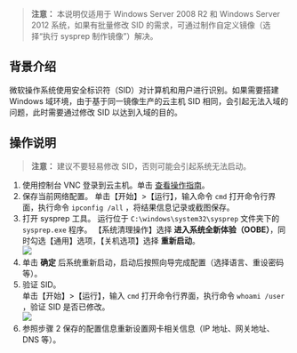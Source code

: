 > **注意：**
> 本说明仅适用于 Windows Server 2008 R2 和 Windows Server 2012 系统，如果有批量修改 SID 的需求，可通过制作自定义镜像（选择“执行 sysprep 制作镜像”）解决。

## 背景介绍
微软操作系统使用安全标识符（SID）对计算机和用户进行识别。如果需要搭建 Windows 域环境，由于基于同一镜像生产的云主机 SID 相同，会引起无法入域的问题，此时需要通过修改 SID 以达到入域的目的。

## 操作说明
> **注意：**
> 建议不要轻易修改 SID，否则可能会引起系统无法启动。

1. 使用控制台 VNC 登录到云主机。单击 [查看操作指南](doc/product/213/5435)。
2. 保存当前网络配置。
单击【开始】>【运行】，输入命令 `cmd` 打开命令行界面，执行命令 `ipconfig /all` ，将结果信息记录或截图保存。
3. 打开 sysprep 工具。
 运行位于 `C:\windows\system32\sysprep` 文件夹下的 `sysprep.exe` 程序。
【系统清理操作】选择 **进入系统全新体验（OOBE）**，同时勾选【通用】选项，【关机选项】选择 **重新启动**。  
 ![](//mccdn.qcloud.com/static/img/1dfa18a861c0a70b880b5130ff40d572/image.png)  
4. 单击 **确定** 后系统重新启动，启动后按照向导完成配置（选择语言、重设密码等）。  
5. 验证 SID。  
单击【开始】>【运行】，输入 `cmd` 打开命令行界面，执行命令 `whoami /user `，验证 SID 是否已修改。  
 ![](//mccdn.qcloud.com/static/img/6c1c0784b3e51b5dca3a19f381ea2e02/image.png)  
6. 参照步骤 2 保存的配置信息重新设置网卡相关信息（IP 地址、网关地址、DNS 等）。  
